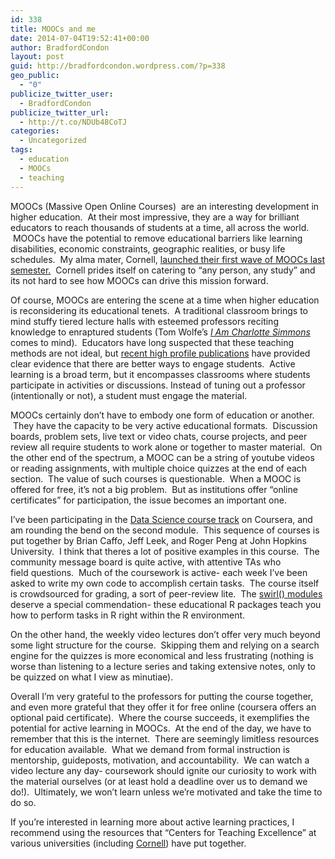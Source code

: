 ```yaml
---
id: 338
title: MOOCs and me
date: 2014-07-04T19:52:41+00:00
author: BradfordCondon
layout: post
guid: http://bradfordcondon.wordpress.com/?p=338
geo_public:
  - "0"
publicize_twitter_user:
  - BradfordCondon
publicize_twitter_url:
  - http://t.co/NDUb48CoTJ
categories:
  - Uncategorized
tags:
  - education
  - MOOCs
  - teaching
---
```

MOOCs (Massive Open Online Courses)  are an interesting development in higher education.  At their most impressive, they are a way for brilliant educators to reach thousands of students at a time, all across the world.  MOOCs have the potential to remove educational barriers like learning disabilities, economic constraints, geographic realities, or busy life schedules.  My alma mater, Cornell, [launched their first wave of MOOCs last semester.](http://www.news.cornell.edu/stories/2013/10/cornell-s-first-four-moocs-launch-next-semester)  Cornell prides itself on catering to &#8220;any person, any study&#8221; and its not hard to see how MOOCs can drive this mission forward.

Of course, MOOCs are entering the scene at a time when higher education is reconsidering its educational tenets.  A traditional classroom brings to mind stuffy tiered lecture halls with esteemed professors reciting knowledge to enraptured students (Tom Wolfe&#8217;s [_I Am Charlotte Simmons_](http://www.amazon.com/Am-Charlotte-Simmons-Novel/dp/0312424442) comes to mind).  Educators have long suspected that these teaching methods are not ideal, but [recent high profile publications](http://www.pnas.org/content/early/2014/05/08/1319030111) have provided clear evidence that there are better ways to engage students.  Active learning is a broad term, but it encompasses classrooms where students participate in activities or discussions. Instead of tuning out a professor (intentionally or not), a student must engage the material.

MOOCs certainly don&#8217;t have to embody one form of education or another.  They have the capacity to be very active educational formats.  Discussion boards, problem sets, live text or video chats, course projects, and peer review all require students to work alone or together to master material.  On the other end of the spectrum, a MOOC can be a string of youtube videos or reading assignments, with multiple choice quizzes at the end of each section.  The value of such courses is questionable.  When a MOOC is offered for free, it&#8217;s not a big problem.  But as institutions offer &#8220;online certificates&#8221; for participation, the issue becomes an important one.

I&#8217;ve been participating in the [Data Science course track](https://www.coursera.org/specialization/jhudatascience/1?utm_medium=courseDescripTop) on Coursera, and am rounding the bend on the second module.  This sequence of courses is put together by Brian Caffo, Jeff Leek, and Roger Peng at John Hopkins University.  I think that theres a lot of positive examples in this course.  The community message board is quite active, with attentive TAs who field questions.  Much of the coursework is active- each week I&#8217;ve been asked to write my own code to accomplish certain tasks.  The course itself is crowdsourced for grading, a sort of peer-review lite.  The [swirl() modules](http://swirlstats.com/) deserve a special commendation- these educational R packages teach you how to perform tasks in R right within the R environment.

On the other hand, the weekly video lectures don&#8217;t offer very much beyond some light structure for the course.  Skipping them and relying on a search engine for the quizzes is more economical and less frustrating (nothing is worse than listening to a lecture series and taking extensive notes, only to be quizzed on what I view as minutiae).

Overall I&#8217;m very grateful to the professors for putting the course together, and even more grateful that they offer it for free online (coursera offers an optional paid certificate).  Where the course succeeds, it exemplifies the potential for active learning in MOOCs.  At the end of the day, we have to remember that this is the internet.  There are seemingly limitless resources for education available.  What we demand from formal instruction is mentorship, guideposts, motivation, and accountability.  We can watch a video lecture any day- coursework should ignite our curiosity to work with the material ourselves (or at least hold a deadline over us to demand we do!).  Ultimately, we won&#8217;t learn unless we&#8217;re motivated and take the time to do so.

If you&#8217;re interested in learning more about active learning practices, I recommend using the resources that &#8220;Centers for Teaching Excellence&#8221; at various universities (including [Cornell](http://www.cte.cornell.edu/)) have put together.